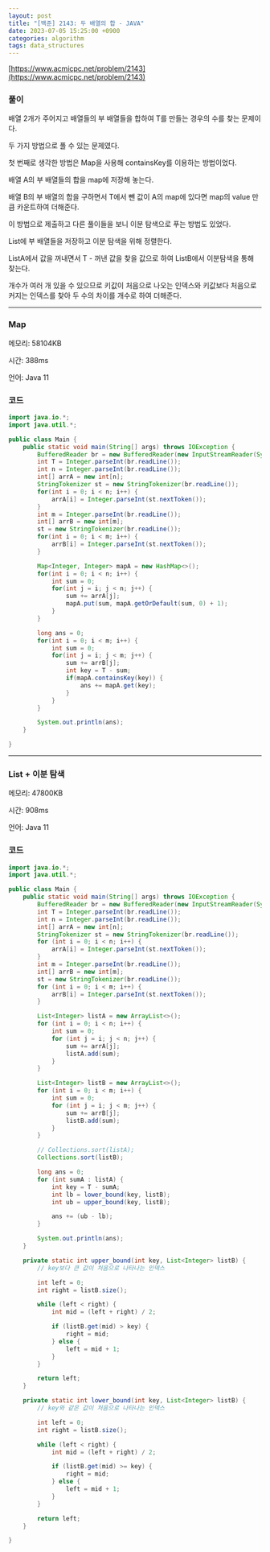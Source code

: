 ```yaml
---
layout: post
title: "[백준] 2143: 두 배열의 합 - JAVA"
date: 2023-07-05 15:25:00 +0900
categories: algorithm
tags: data_structures
---
```


[https://www.acmicpc.net/problem/2143](https://www.acmicpc.net/problem/2143)

### 풀이

배열 2개가 주어지고 배열들의 부 배열들을 합하여 T를 만들는 경우의 수를 찾는 문제이다.

두 가지 방법으로 풀 수 있는 문제였다.

첫 번째로 생각한 방법은 Map을 사용해 containsKey를 이용하는 방법이었다.

배열 A의 부 배열들의 합을 map에 저장해 놓는다.

배열 B의 부 배열의 합을 구하면서 T에서 뺀 값이 A의 map에 있다면 map의 value 만큼 카운트하여 더해준다.

이 방법으로 제출하고 다른 풀이들을 보니 이분 탐색으로 푸는 방법도 있었다.

List에 부 배열들을 저장하고 이분 탐색을 위해 정렬한다.

ListA에서 값을 꺼내면서 T - 꺼낸 값을 찾을 값으로 하여 ListB에서 이분탐색을 통해 찾는다.

개수가 여러 개 있을 수 있으므로 키값이 처음으로 나오는 인덱스와 키값보다 처음으로 커지는 인덱스를 찾아 두 수의 차이를 개수로 하여 더해준다.


---

### Map

메모리: 58104KB

시간: 388ms

언어: Java 11

### 코드

```java
import java.io.*;
import java.util.*;

public class Main {
    public static void main(String[] args) throws IOException {
        BufferedReader br = new BufferedReader(new InputStreamReader(System.in));
        int T = Integer.parseInt(br.readLine());
        int n = Integer.parseInt(br.readLine());
        int[] arrA = new int[n];
        StringTokenizer st = new StringTokenizer(br.readLine());
        for(int i = 0; i < n; i++) {
            arrA[i] = Integer.parseInt(st.nextToken());
        }
        int m = Integer.parseInt(br.readLine());
        int[] arrB = new int[m];
        st = new StringTokenizer(br.readLine());
        for(int i = 0; i < m; i++) {
            arrB[i] = Integer.parseInt(st.nextToken());
        }

        Map<Integer, Integer> mapA = new HashMap<>();
        for(int i = 0; i < n; i++) {
            int sum = 0;
            for(int j = i; j < n; j++) {
                sum += arrA[j];
                mapA.put(sum, mapA.getOrDefault(sum, 0) + 1);
            }
        }

        long ans = 0;
        for(int i = 0; i < m; i++) {
            int sum = 0;
            for(int j = i; j < m; j++) {
                sum += arrB[j];
                int key = T - sum;
                if(mapA.containsKey(key)) {
                    ans += mapA.get(key);
                }
            }
        }

        System.out.println(ans);
    }

}
```

---

### List + 이분 탐색

메모리: 47800KB

시간: 908ms

언어: Java 11

### 코드

```java
import java.io.*;
import java.util.*;

public class Main {
    public static void main(String[] args) throws IOException {
        BufferedReader br = new BufferedReader(new InputStreamReader(System.in));
        int T = Integer.parseInt(br.readLine());
        int n = Integer.parseInt(br.readLine());
        int[] arrA = new int[n];
        StringTokenizer st = new StringTokenizer(br.readLine());
        for (int i = 0; i < n; i++) {
            arrA[i] = Integer.parseInt(st.nextToken());
        }
        int m = Integer.parseInt(br.readLine());
        int[] arrB = new int[m];
        st = new StringTokenizer(br.readLine());
        for (int i = 0; i < m; i++) {
            arrB[i] = Integer.parseInt(st.nextToken());
        }

        List<Integer> listA = new ArrayList<>();
        for (int i = 0; i < n; i++) {
            int sum = 0;
            for (int j = i; j < n; j++) {
                sum += arrA[j];
                listA.add(sum);
            }
        }

        List<Integer> listB = new ArrayList<>();
        for (int i = 0; i < m; i++) {
            int sum = 0;
            for (int j = i; j < m; j++) {
                sum += arrB[j];
                listB.add(sum);
            }
        }

        // Collections.sort(listA);
        Collections.sort(listB);

        long ans = 0;
        for (int sumA : listA) {
            int key = T - sumA;
            int lb = lower_bound(key, listB);
            int ub = upper_bound(key, listB);

            ans += (ub - lb);
        }

        System.out.println(ans);
    }

    private static int upper_bound(int key, List<Integer> listB) {
        // key보다 큰 값이 처음으로 나타나는 인덱스

        int left = 0;
        int right = listB.size();

        while (left < right) {
            int mid = (left + right) / 2;

            if (listB.get(mid) > key) {
                right = mid;
            } else {
                left = mid + 1;
            }
        }

        return left;
    }

    private static int lower_bound(int key, List<Integer> listB) {
        // key와 같은 값이 처음으로 나타나는 인덱스

        int left = 0;
        int right = listB.size();

        while (left < right) {
            int mid = (left + right) / 2;

            if (listB.get(mid) >= key) {
                right = mid;
            } else {
                left = mid + 1;
            }
        }

        return left;
    }

}
```